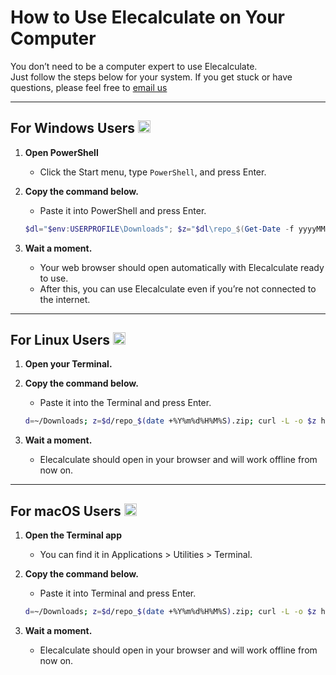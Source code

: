# How to Use Elecalculate on Your Computer

You don’t need to be a computer expert to use Elecalculate.  
Just follow the steps below for your system. If you get stuck or have questions, please feel free to [email us](mailto:contact@elecalculate.com)

---

## For Windows Users <img src="https://cdn.jsdelivr.net/gh/devicons/devicon/icons/windows8/windows8-original.svg" width="20" alt="Windows" />

1. **Open PowerShell**  
   - Click the Start menu, type `PowerShell`, and press Enter.

2. **Copy the command below.**  
   - Paste it into PowerShell and press Enter.

   ```powershell
   $dl="$env:USERPROFILE\Downloads"; $z="$dl\repo_$(Get-Date -f yyyyMMddHHmmss).zip"; Invoke-WebRequest -Uri https://github.com/jaduruch/elecalculate/archive/refs/heads/main.zip -OutFile $z; Expand-Archive $z $dl; cd "$dl\elecalculate-main"; start index.html
   ```

3. **Wait a moment.**  
   - Your web browser should open automatically with Elecalculate ready to use.
   - After this, you can use Elecalculate even if you’re not connected to the internet.

---

## For Linux Users <img src="https://cdn.jsdelivr.net/gh/devicons/devicon/icons/linux/linux-original.svg" width="20" alt="Linux" />

1. **Open your Terminal.**

2. **Copy the command below.**  
   - Paste it into the Terminal and press Enter.

   ```bash
   d=~/Downloads; z=$d/repo_$(date +%Y%m%d%H%M%S).zip; curl -L -o $z https://github.com/jaduruch/elecalculate/archive/refs/heads/main.zip && unzip $z -d $d && cd $d/elecalculate-main && xdg-open index.html
   ```

3. **Wait a moment.**  
   - Elecalculate should open in your browser and will work offline from now on.

---

## For macOS Users <img src="https://res.cloudinary.com/dr0tcokpp/image/upload/v1753822251/Finder_Icon_macOS_Big_Sur_vg95jl.png" width="20" alt="macOS" />

1. **Open the Terminal app**  
   - You can find it in Applications > Utilities > Terminal.

2. **Copy the command below.**  
   - Paste it into Terminal and press Enter.

   ```bash
   d=~/Downloads; z=$d/repo_$(date +%Y%m%d%H%M%S).zip; curl -L -o $z https://github.com/jaduruch/elecalculate/archive/refs/heads/main.zip && unzip $z -d $d && cd $d/elecalculate-main && open index.html
   ```

3. **Wait a moment.**  
   - Elecalculate should open in your browser and will work offline from now on.
